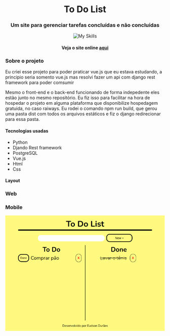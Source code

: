 <h1 align="center">To Do List</h1>

<h3 align="center">Um site para gerenciar tarefas concluídas e não concluídas</h3> 
<div align="center">

![My Skills](https://skills.thijs.gg/icons?i=python,django,vue,html,js,css)

</div>
<h4 align="center">Veja o site online <a href="https://todolisteudson.up.railway.app/">aqui</a> </h4>  

<h3>Sobre o projeto</h3>

<p>Eu criei esse projeto para poder praticar vue.js que eu estava estudando, a principio seria somento vue.js mas resolvi fazer um api com django rest framework para poder comsumir</p>

<p>Mesmo o front-end e o back-end funcionando de forma indepedente eles estão junto no mesmo repositório. Eu fiz isso para facilitar na hora de hospedar o projeto em alguma plataforma que disponibilize hospedagem gratuida, no caso raiways. Eu rodei o comando npm run build, que gerou uma pasta dist com todos os arquivos estáticos e fiz o django redirecionar para essa pasta.</p>

<h4>Tecnologias usadas</h4>   

<ul>
  <li>Python</li>
  <li>Djando Rest framework</li>
  <li>PostgreSQL</li>
  <li>Vue.js</li>
  <li>Html</li>
  <li>Css</li>
</ul> 

<h4>Layout</h4>

### Web
### Mobile

![alt text](https://github.com/SobrancelhaDoDragao/To_Do_List/blob/main/To_Do_List.png)


